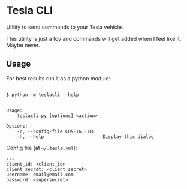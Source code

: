 # Tesla CLI

Utility to send commands to your Tesla vehicle.

This utility is just a toy and commands will get added when I feel like it.
Maybe never.

## Usage

For best results run it as a python module:

```

$ python -m teslacli --help

```

```

Usage:
    teslacli.py [options] <action>

Options:
    -c, --config-file CONFIG_FILE
    -h, --help                      Display this dialog

```

Config file (at `~/.tesla.yml`):

```
---
client_id: <client_id>
client_secret: <client_secret>
username: email@email.com
password: <supersecret>
```